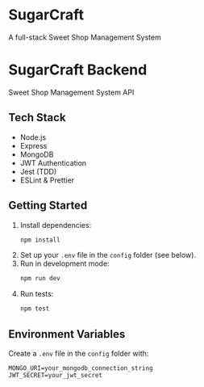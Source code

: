 # SugarCraft
A full-stack Sweet Shop Management System

# SugarCraft Backend

Sweet Shop Management System API

## Tech Stack
- Node.js
- Express
- MongoDB
- JWT Authentication
- Jest (TDD)
- ESLint & Prettier

## Getting Started
1. Install dependencies:
   ```bash
   npm install
   ```
2. Set up your `.env` file in the `config` folder (see below).
3. Run in development mode:
   ```bash
   npm run dev
   ```
4. Run tests:
   ```bash
   npm test
   ```

## Environment Variables
Create a `.env` file in the `config` folder with:
```
MONGO_URI=your_mongodb_connection_string
JWT_SECRET=your_jwt_secret
```
